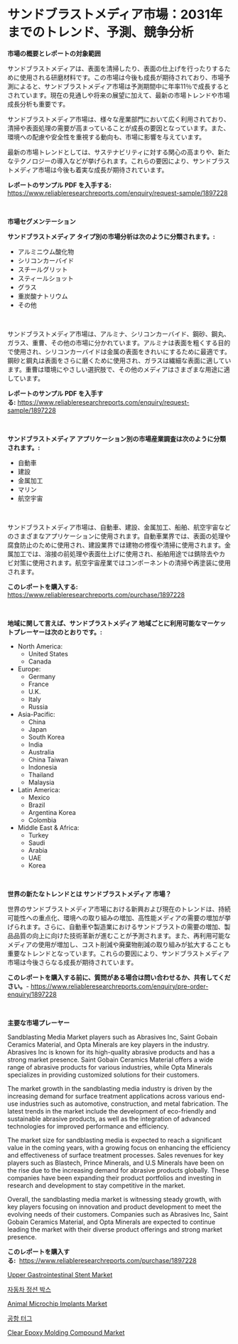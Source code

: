 <p><h1>サンドブラストメディア市場：2031年までのトレンド、予測、競争分析</h1></p><p><strong>市場の概要とレポートの対象範囲</strong></p>
<p><p>サンドブラストメディアは、表面を清掃したり、表面の仕上げを行ったりするために使用される研磨材料です。この市場は今後も成長が期待されており、市場予測によると、サンドブラストメディア市場は予測期間中に年率11％で成長するとされています。現在の見通しや将来の展望に加えて、最新の市場トレンドや市場成長分析も重要です。</p><p>サンドブラストメディア市場は、様々な産業部門において広く利用されており、清掃や表面処理の需要が高まっていることが成長の要因となっています。また、環境への配慮や安全性を重視する動向も、市場に影響を与えています。</p><p>最新の市場トレンドとしては、サステナビリティに対する関心の高まりや、新たなテクノロジーの導入などが挙げられます。これらの要因により、サンドブラストメディア市場は今後も着実な成長が期待されています。</p></p>
<p><strong>レポートのサンプル PDF を入手する:</strong> <a href="https://www.reliableresearchreports.com/enquiry/request-sample/1897228">https://www.reliableresearchreports.com/enquiry/request-sample/1897228</a></p>
<p>&nbsp;</p>
<p><strong>市場セグメンテーション</strong></p>
<p><strong>サンドブラストメディア タイプ別の市場分析は次のように分類されます。:</strong></p>
<p><ul><li>アルミニウム酸化物</li><li>シリコンカーバイド</li><li>スチールグリット</li><li>スティールショット</li><li>グラス</li><li>重炭酸ナトリウム</li><li>その他</li></ul></p>
<p>&nbsp;</p>
<p><p>サンドブラストメディア市場は、アルミナ、シリコンカーバイド、鋼砂、鋼丸、ガラス、重曹、その他の市場に分かれています。アルミナは表面を粗くする目的で使用され、シリコンカーバイドは金属の表面をきれいにするために最適です。鋼砂と鋼丸は表面をさらに磨くために使用され、ガラスは繊細な表面に適しています。重曹は環境にやさしい選択肢で、その他のメディアはさまざまな用途に適しています。</p></p>
<p><strong>レポートのサンプル PDF を入手する:</strong>&nbsp;<a href="https://www.reliableresearchreports.com/enquiry/request-sample/1897228">https://www.reliableresearchreports.com/enquiry/request-sample/1897228</a></p>
<p>&nbsp;</p>
<p><strong> サンドブラストメディア アプリケーション別の市場産業調査は次のように分類されます。:</strong></p>
<p><ul><li>自動車</li><li>建設</li><li>金属加工</li><li>マリン</li><li>航空宇宙</li></ul></p>
<p>&nbsp;</p>
<p><p>サンドブラストメディア市場は、自動車、建設、金属加工、船舶、航空宇宙などのさまざまなアプリケーションに使用されます。自動車業界では、表面の処理や腐食防止のために使用され、建設業界では建物の修復や清掃に使用されます。金属加工では、溶接の前処理や表面仕上げに使用され、船舶用途では錆除去やカビ対策に使用されます。航空宇宙産業ではコンポーネントの清掃や再塗装に使用されます。</p></p>
<p><strong>このレポートを購入する:</strong>&nbsp; <a href="https://www.reliableresearchreports.com/purchase/1897228">https://www.reliableresearchreports.com/purchase/1897228</a></p>
<p>&nbsp;</p>
<p><strong>地域に関して言えば、サンドブラストメディア 地域ごとに利用可能なマーケットプレーヤーは次のとおりです。:</strong></p>
<p><ul>
    <li>
        North America:
        <ul>
            <li>United States</li>
            <li>Canada</li>
        </ul>
    </li>
    <li>
        Europe:
        <ul>
            <li>Germany</li>
            <li>France</li>
            <li>U.K.</li>
            <li>Italy</li>
            <li>Russia</li>
        </ul>
    </li>
    <li>
        Asia-Pacific:
        <ul>
            <li>China</li>
            <li>Japan</li>
            <li>South Korea</li>
            <li>India</li>
            <li>Australia</li>
            <li>China Taiwan</li>
            <li>Indonesia</li>
            <li>Thailand</li>
            <li>Malaysia</li>
        </ul>
    </li>
    <li>
        Latin America:
        <ul>
            <li>Mexico</li>
            <li>Brazil</li>
            <li>Argentina Korea</li>
            <li>Colombia</li>
        </ul>
    </li>
    <li>
        Middle East & Africa:
        <ul>
            <li>Turkey</li>
            <li>Saudi</li>
            <li>Arabia</li>
            <li>UAE</li>
            <li>Korea</li>
        </ul>
    </li>
    </ul></p>
<p>&nbsp;</p>
<p><strong>世界の新たなトレンドとは サンドブラストメディア 市場？</strong></p>
<p><p>世界のサンドブラストメディア市場における新興および現在のトレンドは、持続可能性への重点化、環境への取り組みの増加、高性能メディアの需要の増加が挙げられます。さらに、自動車や製造業におけるサンドブラストの需要の増加、製品品質の向上に向けた技術革新が進むことが予測されます。また、再利用可能なメディアの使用が増加し、コスト削減や廃棄物削減の取り組みが拡大することも重要なトレンドとなっています。これらの要因により、サンドブラストメディア市場は今後さらなる成長が期待されています。</p></p>
<p><strong>このレポートを購入する前に、質問がある場合は問い合わせるか、共有してください。</strong>- <a href="https://www.reliableresearchreports.com/enquiry/pre-order-enquiry/1897228">https://www.reliableresearchreports.com/enquiry/pre-order-enquiry/1897228</a></p>
<p>&nbsp;</p>
<p><strong>主要な市場プレーヤー</strong></p>
<p><p>Sandblasting Media Market players such as Abrasives Inc, Saint Gobain Ceramics Material, and Opta Minerals are key players in the industry. Abrasives Inc is known for its high-quality abrasive products and has a strong market presence. Saint Gobain Ceramics Material offers a wide range of abrasive products for various industries, while Opta Minerals specializes in providing customized solutions for their customers.</p><p>The market growth in the sandblasting media industry is driven by the increasing demand for surface treatment applications across various end-use industries such as automotive, construction, and metal fabrication. The latest trends in the market include the development of eco-friendly and sustainable abrasive products, as well as the integration of advanced technologies for improved performance and efficiency.</p><p>The market size for sandblasting media is expected to reach a significant value in the coming years, with a growing focus on enhancing the efficiency and effectiveness of surface treatment processes. Sales revenues for key players such as Blastech, Prince Minerals, and U.S Minerals have been on the rise due to the increasing demand for abrasive products globally. These companies have been expanding their product portfolios and investing in research and development to stay competitive in the market.</p><p>Overall, the sandblasting media market is witnessing steady growth, with key players focusing on innovation and product development to meet the evolving needs of their customers. Companies such as Abrasives Inc, Saint Gobain Ceramics Material, and Opta Minerals are expected to continue leading the market with their diverse product offerings and strong market presence.</p></p>
<p><strong>このレポートを購入する:</strong>&nbsp;&nbsp;<a href="https://www.reliableresearchreports.com/purchase/1897228">https://www.reliableresearchreports.com/purchase/1897228</a></p>
<p><p><a href="https://angry-finch-aaf.notion.site/Upper-Gastrointestinal-Stent-Market-Offer-Valuable-Insights-into-Market-Size-Market-Share-Market-T-29dbb4594eb048aeaae325c6d45ffdfe">Upper Gastrointestinal Stent Market</a></p><p><a href="https://medium.com/@lucilehilll2023/%EC%9E%90%EB%8F%99%EC%B0%A8-%EC%A0%91%EC%A0%90-%EC%83%81%EC%9E%90-%EC%8B%9C%EC%9E%A5-%EC%8B%9C%EC%9E%A5-%EC%A0%90%EC%9C%A0%EC%9C%A8-%EC%8B%9C%EC%9E%A5-%EB%8F%99%ED%96%A5-%EB%B0%8F-%EB%AF%B8%EB%9E%98-%EC%84%B1%EC%9E%A5%EC%9D%84-%ED%83%90%EC%83%89%ED%95%A9%EB%8B%88%EB%8B%A4-db09ef4eb665">자동차 정션 박스</a></p><p><a href="https://view.publitas.com/reportprime-1/global-animal-microchip-implants-market-size-and-market-trends-insights-and-projections-from-2024-to-2031/">Animal Microchip Implants Market</a></p><p><a href="https://medium.com/@brendantygibson56776/%EA%B3%B5%ED%95%AD-%EC%B0%A8%EA%B8%B0-%EC%8B%9C%EC%9E%A5-%EC%A0%95%EB%B3%B4%EB%A5%BC-%EC%A0%9C%EA%B3%B5%ED%95%A9%EB%8B%88%EB%8B%A4-%EC%8B%9C%EC%9E%A5-%EC%A0%90%EC%9C%A0%EC%9C%A8-%EC%8B%9C%EC%9E%A5-%EB%8F%99%ED%96%A5-%EB%B0%8F-%EC%8B%9C%EC%9E%A5-%EC%84%B1%EC%9E%A5%EC%97%90-%EB%8C%80%ED%95%9C-%EC%A0%95%EB%B3%B4%EC%9E%85%EB%8B%88%EB%8B%A4-4069188e13bc">공항 터그</a></p><p><a href="https://faithful-glue-af3.notion.site/Clear-Epoxy-Molding-Compound-Market-Size-2024-2031-Global-Industrial-Analysis-Key-Geographical-Re-ab2ee43b01f94cd99c6b0ad3be92e6fb">Clear Epoxy Molding Compound Market</a></p></p>